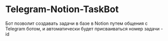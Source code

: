 # Telegram-Notion-TaskBot

Бот позволит создавать задачи в базе в Notion  путем общения с Telegram ботом, и автоматически будет присваиваться номер задачи - id
